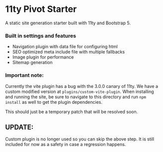 # 11ty Pivot Starter

A static site generation starter built with 11ty and Bootstrap 5.

### Built in settings and features

 - Navigation plugin with data file for configuring html
 - SEO optimized meta include file with multiple fallbacks
 - Image plugin for performance
 - Sitemap generation

### Important note:

Currently the vite plugin has a bug with the 3.0.0 canary of 11ty. We have a custom modified version at `plugins/custom-vite-plugin`. When installing and running the site, be sure to navigate to this directory and run `npm install` as well to get the plugin dependencies.

This should just be a temporary patch that will be resolved soon.

## UPDATE:

Custom plugin is no longer used so you can skip the above step. It is still included for now as a safety in case a regression happens.